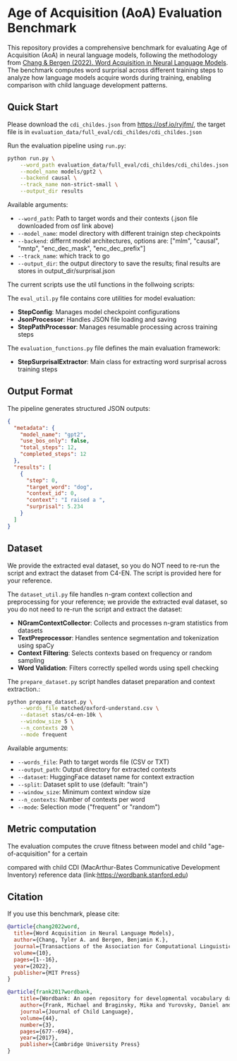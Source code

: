# Age of Acquisition (AoA) Evaluation Benchmark

This repository provides a comprehensive benchmark for evaluating Age of Acquisition (AoA) in neural language models, following the methodology from [Chang & Bergen (2022). Word Acquisition in Neural Language Models](https://doi.org/10.1162/tacl_a_00444). The benchmark computes word surprisal across different training steps to analyze how language models acquire words during training, enabling comparison with child language development patterns.



## Quick Start

Please download the `cdi_childes.json` from https://osf.io/ryjfm/, the target file is in `evaluation_data/full_eval/cdi_childes/cdi_childes.json `

Run the evaluation pipeline using `run.py`:
```bash
python run.py \
    --word_path evaluation_data/full_eval/cdi_childes/cdi_childes.json \
    --model_name models/gpt2 \
    --backend causal \
    --track_name non-strict-small \
    --output_dir results
```

Available arguments:
- `--word_path`: Path to target words and their contexts (.json file downloaded from osf link above)
- `--model_name`: model directory with different trainign step checkpoints
- `--backend`: differnt model architectures, options are: ["mlm", "causal", "mntp", "enc_dec_mask", "enc_dec_prefix"]
- `--track_name`: which track to go
- `--output_dir`: the output directory to save the results; final results are stores in output_dir/surprisal.json


The current scripts use the util functions in the follwoing scripts: 

The `eval_util.py` file contains core utilities for model evaluation:

- **StepConfig**: Manages model checkpoint configurations 
- **JsonProcessor**: Handles JSON file loading and saving 
- **StepPathProcessor**: Manages resumable processing across training steps


The `evaluation_functions.py` file defines the main evaluation framework:

- **StepSurprisalExtractor**: Main class for extracting word surprisal across training steps



## Output Format

The pipeline generates structured JSON outputs:


```json
{
  "metadata": {
    "model_name": "gpt2",
    "use_bos_only": false,
    "total_steps": 12,
    "completed_steps": 12
  },
  "results": [
    {
      "step": 0,
      "target_word": "dog",
      "context_id": 0,
      "context": "I raised a ",
      "surprisal": 5.234
    }
  ]
}
```


## Dataset 

We provide the extracted eval dataset, so you do NOT need to re-run the script and extract the dataset from C4-EN. The script is provided here for your reference.  

The `dataset_util.py` file handles n-gram context collection and preprocessing for your reference; we provide the extracted eval dataset, so you do not need to re-run the script and extract the dataset:

- **NGramContextCollector**: Collects and processes n-gram statistics from datasets
- **TextPreprocessor**: Handles sentence segmentation and tokenization using spaCy
- **Context Filtering**: Selects contexts based on frequency or random sampling
- **Word Validation**: Filters correctly spelled words using spell checking


The `prepare_dataset.py` script handles dataset preparation and context extraction.:

```bash
python prepare_dataset.py \
    --words_file matched/oxford-understand.csv \
    --dataset stas/c4-en-10k \
    --window_size 5 \
    --n_contexts 20 \
    --mode frequent
```

Available arguments:
- `--words_file`: Path to target words file (CSV or TXT)
- `--output_path`: Output directory for extracted contexts
- `--dataset`: HuggingFace dataset name for context extraction
- `--split`: Dataset split to use (default: "train")
- `--window_size`: Minimum context window size
- `--n_contexts`: Number of contexts per word
- `--mode`: Selection mode ("frequent" or "random")




## Metric computation

The evaluation computes the cruve fitness between model and child "age-of-acquisition" for a certain 

compared with child  CDI (MacArthur-Bates Communicative Development Inventory) reference data (link:https://wordbank.stanford.edu)


## Citation

If you use this benchmark, please cite:

```bibtex
@article{chang2022word,
  title={Word Acquisition in Neural Language Models},
  author={Chang, Tyler A. and Bergen, Benjamin K.},
  journal={Transactions of the Association for Computational Linguistics},
  volume={10},
  pages={1--16},
  year={2022},
  publisher={MIT Press}
}

@article{frank2017wordbank,
    title={Wordbank: An open repository for developmental vocabulary data},
    author={Frank, Michael and Braginsky, Mika and Yurovsky, Daniel and Marchman, Virginia},
    journal={Journal of Child Language},
    volume={44},
    number={3},
    pages={677--694},
    year={2017},
    publisher={Cambridge University Press}
}

```
